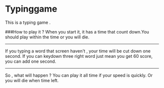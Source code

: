 Typinggame
==========

This is a typing game .

###How to play it ?
When you start it, it has a time that count down.You should play within the time or you will die.
- - -
If you typing a word that screen haven't , your time will be cut down one second. If you can keydown three right word just mean you get 60 score,
you can add one second.
- - -
So , what will happen ? You can play it all time if your speed is quickly. Or you will die when time left.
